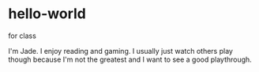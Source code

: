 # hello-world
for class

I'm Jade.
I enjoy reading and gaming. I usually just watch others play though because I'm not the greatest and I want to see a good playthrough.
